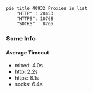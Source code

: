 
```mermaid
pie title 40932 Proxies in list
    "HTTP" : 28453
    "HTTPS": 10768
    "SOCKS" : 8765
```

### Some Info
#### Average Timeout

- mixed: 4.0s
- http: 2.2s
- https: 8.1s
- socks: 6.4s